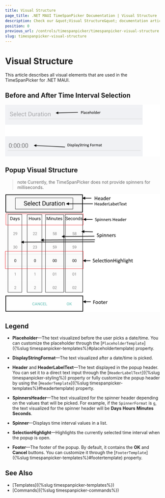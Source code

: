 ```yaml
---
title: Visual Structure
page_title: .NET MAUI TimeSpanPicker Documentation | Visual Structure
description: Check our &quot;Visual Structure&quot; documentation article for Telerik TimeSpanPicker for .NET MAUI.
position: 0
previous_url: /controls/timespanpicker/timespanpicker-visual-structure
slug: timespanpicker-visual-structure
---
```


# Visual Structure

This article describes all visual elements that are used in the TimeSpanPicker for .NET MAUI.

## Before and After Time Interval Selection

![TimeSpan Picker Visual Structure](images/timespan_picker_placeholder_display.png "Visual elements of TimeSpan Picker control")

## Popup Visual Structure

>note Currently, the TimeSpanPicker does not provide spinners for milliseconds.

![TimeSpan Picker Popup Visual Structure](images/timespan_picker_structure.png "Visual elements of TimeSpan Picker Popup")

## Legend

- **Placeholder**&mdash;The text visualized before the user picks a date/time. You can customize the placeholder through the [`PlaceholderTemplate`]({%slug timespanpicker-templates%}#placeholdertemplate) property.

- **DisplayStringFormat**&mdash;The text visualized after a date/time is picked.

- **Header** and **HeaderLabelText**&mdash;The text displayed in the popup header. You can set it to a direct text input through the [`HeaderLabelText`]({%slug timespanpicker-styling%}) property or fully customize the popup header by using the [`HeaderTemplate`]({%slug timespanpicker-templates%}#headertemplate) property.

- **SpinnersHeader**&mdash;The text visualized for the spinner header depending on the values that will be picked. For example, if the `SpinnerFormat` is `g`, the text visualized for the spinner header will be **Days** **Hours** **Minutes** **Seconds**.

- **Spinner**&mdash;Displays time interval values in a list.

- **SelectionHighlight**&mdash;Highlights the currently selected time interval when the popup is open.

- **Footer**&mdash;The footer of the popup. By default, it contains the **OK** and **Cancel** buttons. You can customize it through the [`FooterTemplate`]({%slug timespanpicker-templates%}#footertemplate) property.

## See Also

- [Templates]({%slug timespanpicker-templates%})
- [Commands]({%slug timespanpicker-commands%})
